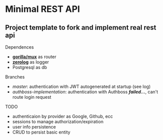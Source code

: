 # Minimal REST API

## Project template to fork and implement real rest api

Dependences

- [**gorilla/mux**](https://github.com/gorilla/mux) as router
- [**zerolog**](github.com/rs/zerolog/log) as logger
- Postgresql as db

Branches

- _master_: authentication with JWT autogenerated at startup (see log)
- _authboss-implementation_: authentication with Authboss _**failed...**_, can't route login request

TODO

- authenticaion by provider as Google, Github, ecc
- sessions to manage authorization/expiration
- user info persistence
- CRUD to persist basic entity
